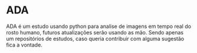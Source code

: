 # ADA
ADA é um estudo usando python para analise de imagens em tempo real do rosto humano, futuros atualizações serão usando as mão. Sendo apenas um repositórios de estudos, caso queria contribuir com alguma sugestão fica a vontade.
